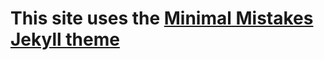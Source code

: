# This site uses the [Minimal Mistakes Jekyll theme](https://mmistakes.github.io/minimal-mistakes/)
